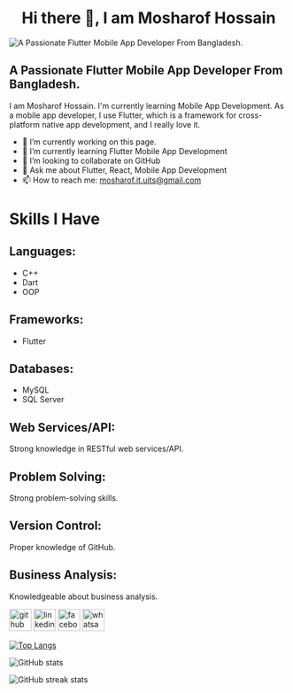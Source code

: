 <h1 align="center">Hi there 👋, I am Mosharof Hossain</h1>

![A Passionate Flutter Mobile App Developer From Bangladesh.](https://uploads.sitepoint.com/wp-content/uploads/2021/12/1638961025section2-GIF.png)

## A Passionate Flutter Mobile App Developer From Bangladesh.

I am Mosharof Hossain. I'm currently learning Mobile App Development. As a mobile app developer, I use Flutter, which is a framework for cross-platform native app development, and I really love it.

- 🔭 I’m currently working on this page.
- 🌱 I’m currently learning Flutter Mobile App Development
- 👯 I’m looking to collaborate on GitHub
- 💬 Ask me about Flutter, React, Mobile App Development
- 📫 How to reach me: mosharof.it.uits@gmail.com

# Skills I Have

## Languages:
- C++
- Dart
- OOP

## Frameworks:
- Flutter

## Databases:
- MySQL
- SQL Server

## Web Services/API:
Strong knowledge in RESTful web services/API.

## Problem Solving:
Strong problem-solving skills.

## Version Control:
Proper knowledge of GitHub.

## Business Analysis:
Knowledgeable about business analysis.


[<img src='https://cdn.jsdelivr.net/npm/simple-icons@3.0.1/icons/github.svg' alt='github' height='40'>](https://github.com/MosharofHossain1998)  [<img src='https://cdn.jsdelivr.net/npm/simple-icons@3.0.1/icons/linkedin.svg' alt='linkedin' height='40'>](https://www.linkedin.com/in/https://www.linkedin.com/in/mosharof-hossain-3ba757220//)  [<img src='https://cdn.jsdelivr.net/npm/simple-icons@3.0.1/icons/facebook.svg' alt='facebook' height='40'>](https://www.facebook.com/https://www.facebook.com/profile.php?id=100009283811598)  [<img src='https://cdn.jsdelivr.net/npm/simple-icons@3.0.1/icons/whatsapp.svg' alt='whatsapp' height='40'>](https://web.whatsapp.com/)  

[![Top Langs](https://github-readme-stats.vercel.app/api/top-langs/?username=MosharofHossain1998)](https://github.com/anuraghazra/github-readme-stats)

![GitHub stats](https://github-readme-stats.vercel.app/api?username=MosharofHossain1998&show_icons=true)  

![GitHub streak stats](https://streak-stats.demolab.com/?user=MosharofHossain1998)  

